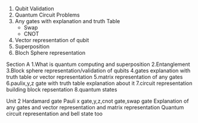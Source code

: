 
1. Qubit Validation
2. Quantum Circuit Problems
3. Any gates with explanation and truth Table
	- Swap
	- CNOT
4. Vector representation of qubit
5. Superposition
6. Bloch Sphere representation

Section A 
1.What is quantum computing and superposition 
2.Entanglement 
3.Block sphere representation/validation of qubits
4.gates explanation with truth table or vector representation 
5.matrix representation of any gates 
6.paulix,y,z gate with truth table explanation about it 
7.circuit representation building block repsentation
8.quantum states



Unit 2 
Hardamard gate
Pauli x gate,y,z,cnot gate,swap gate 
Explanation of any gates and vector representation and matrix representation 
Quantum circuit representation and bell state too